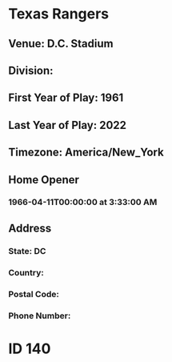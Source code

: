 # Texas Rangers
## Venue: D.C. Stadium
## Division: 
## First Year of Play: 1961
## Last Year of Play: 2022
## Timezone: America/New_York
## Home Opener
### 1966-04-11T00:00:00 at 3:33:00 AM
## Address
### 
### State: DC
### Country: 
### Postal Code: 
### Phone Number: 
# ID 140